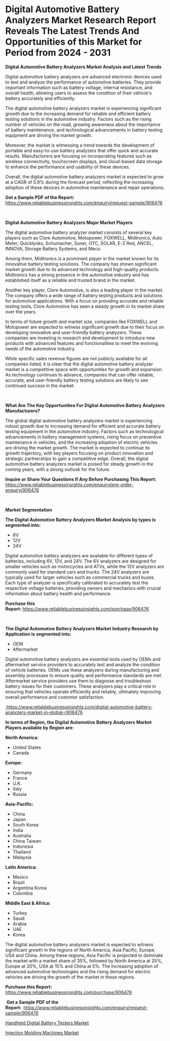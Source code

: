 <p><h1>Digital Automotive Battery Analyzers Market Research Report Reveals The Latest Trends And Opportunities of this Market for Period from 2024 - 2031</h1></p><p><strong>Digital Automotive Battery Analyzers Market Analysis and Latest Trends</strong></p>
<p><p>Digital automotive battery analyzers are advanced electronic devices used to test and analyze the performance of automotive batteries. They provide important information such as battery voltage, internal resistance, and overall health, allowing users to assess the condition of their vehicle's battery accurately and efficiently.</p><p>The digital automotive battery analyzers market is experiencing significant growth due to the increasing demand for reliable and efficient battery testing solutions in the automotive industry. Factors such as the rising number of vehicles on the road, growing awareness about the importance of battery maintenance, and technological advancements in battery testing equipment are driving the market growth.</p><p>Moreover, the market is witnessing a trend towards the development of portable and easy-to-use battery analyzers that offer quick and accurate results. Manufacturers are focusing on incorporating features such as wireless connectivity, touchscreen displays, and cloud-based data storage to enhance the performance and usability of these devices.</p><p>Overall, the digital automotive battery analyzers market is expected to grow at a CAGR of 5.9% during the forecast period, reflecting the increasing adoption of these devices in automotive maintenance and repair operations.</p></p>
<p><strong>Get a Sample PDF of the Report:&nbsp;</strong> <a href="https://www.reliablebusinessinsights.com/enquiry/request-sample/906476">https://www.reliablebusinessinsights.com/enquiry/request-sample/906476</a></p>
<p>&nbsp;</p>
<p><strong>Digital Automotive Battery Analyzers Major Market Players</strong></p>
<p><p>The digital automotive battery analyzer market consists of several key players such as Clore Automotive, Motopower, FOXWELL, Midtronics, Auto Meter, Quicklynks, Schumacher, Suner, OTC, SOLAR, E-Z Red, ANCEL, INNOVA, Storage Battery Systems, and Meco. </p><p>Among them, Midtronics is a prominent player in the market known for its innovative battery testing solutions. The company has shown significant market growth due to its advanced technology and high-quality products. Midtronics has a strong presence in the automotive industry and has established itself as a reliable and trusted brand in the market.</p><p>Another key player, Clore Automotive, is also a leading player in the market. The company offers a wide range of battery testing products and solutions for automotive applications. With a focus on providing accurate and reliable testing tools, Clore Automotive has seen a steady growth in its market share over the years.</p><p>In terms of future growth and market size, companies like FOXWELL and Motopower are expected to witness significant growth due to their focus on developing innovative and user-friendly battery analyzers. These companies are investing in research and development to introduce new products with advanced features and functionalities to meet the evolving needs of the automotive industry.</p><p>While specific sales revenue figures are not publicly available for all companies listed, it is clear that the digital automotive battery analyzer market is a competitive space with opportunities for growth and expansion. As technology continues to advance, companies that can offer reliable, accurate, and user-friendly battery testing solutions are likely to see continued success in the market.</p></p>
<p>&nbsp;</p>
<p><strong>What Are The Key Opportunities For Digital Automotive Battery Analyzers Manufacturers?</strong></p>
<p><p>The global digital automotive battery analyzers market is experiencing robust growth due to increasing demand for efficient and accurate battery testing equipment in the automotive industry. Factors such as technological advancements in battery management systems, rising focus on preventive maintenance in vehicles, and the increasing adoption of electric vehicles are driving the market growth. The market is expected to continue its growth trajectory, with key players focusing on product innovation and strategic partnerships to gain a competitive edge. Overall, the digital automotive battery analyzers market is poised for steady growth in the coming years, with a strong outlook for the future.</p></p>
<p><strong>Inquire or Share Your Questions If Any Before Purchasing This Report:</strong> <a href="https://www.reliablebusinessinsights.com/enquiry/pre-order-enquiry/906476">https://www.reliablebusinessinsights.com/enquiry/pre-order-enquiry/906476</a></p>
<p>&nbsp;</p>
<p><strong>Market Segmentation</strong></p>
<p><strong>The Digital Automotive Battery Analyzers Market Analysis by types is segmented into:</strong></p>
<p><ul><li>6V</li><li>12V</li><li>24V</li></ul></p>
<p><p>Digital automotive battery analyzers are available for different types of batteries, including 6V, 12V, and 24V. The 6V analyzers are designed for smaller vehicles such as motorcycles and ATVs, while the 12V analyzers are commonly used for standard cars and trucks. The 24V analyzers are typically used for larger vehicles such as commercial trucks and buses. Each type of analyzer is specifically calibrated to accurately test the respective voltage batteries, providing owners and mechanics with crucial information about battery health and performance.</p></p>
<p><strong>Purchase this Report:&nbsp;</strong><a href="https://www.reliablebusinessinsights.com/purchase/906476">https://www.reliablebusinessinsights.com/purchase/906476</a></p>
<p>&nbsp;</p>
<p><strong>The Digital Automotive Battery Analyzers Market Industry Research by Application is segmented into:</strong></p>
<p><ul><li>OEM</li><li>Aftermarket</li></ul></p>
<p><p>Digital automotive battery analyzers are essential tools used by OEMs and aftermarket service providers to accurately test and analyze the condition of vehicle batteries. OEMs use these analyzers during manufacturing and assembly processes to ensure quality and performance standards are met. Aftermarket service providers use them to diagnose and troubleshoot battery issues for their customers. These analyzers play a critical role in ensuring that vehicles operate efficiently and reliably, ultimately improving overall performance and customer satisfaction.</p></p>
<p><a href="https://www.reliablebusinessinsights.com/digital-automotive-battery-analyzers-market-in-global-r906476">&nbsp;https://www.reliablebusinessinsights.com/digital-automotive-battery-analyzers-market-in-global-r906476</a></p>
<p><strong>In terms of Region, the Digital Automotive Battery Analyzers Market Players available by Region are:</strong></p>
<p>
    <p> <strong> North America: </strong>
        <ul>
            <li>United States</li>
            <li>Canada</li>
        </ul>
        </p> 
    <p> <strong> Europe: </strong>
        <ul>
            <li>Germany</li>
            <li>France</li>
            <li>U.K.</li>
            <li>Italy</li>
            <li>Russia</li>
        </ul>
        </p> 
    <p> <strong> Asia-Pacific: </strong>
        <ul>
            <li>China</li>
            <li>Japan</li>
            <li>South Korea</li>
            <li>India</li>
            <li>Australia</li>
            <li>China Taiwan</li>
            <li>Indonesia</li>
            <li>Thailand</li>
            <li>Malaysia</li>
        </ul>
        </p> 
    <p> <strong> Latin America: </strong>
        <ul>
            <li>Mexico</li>
            <li>Brazil</li>
            <li>Argentina Korea</li>
            <li>Colombia</li>
        </ul>
        </p> 
    <p> <strong> Middle East & Africa: </strong>
        <ul>
            <li>Turkey</li>
            <li>Saudi</li>
            <li>Arabia</li>
            <li>UAE</li>
            <li>Korea</li>
        </ul>
    </p>
    </p>
<p><p>The digital automotive battery analyzers market is expected to witness significant growth in the regions of North America, Asia Pacific, Europe, USA and China. Among these regions, Asia Pacific is projected to dominate the market with a market share of 35%, followed by North America at 25%, Europe at 20%, USA at 15% and China at 5%. The increasing adoption of advanced automotive technologies and the rising demand for electric vehicles are driving the growth of the market in these regions.</p></p>
<p><strong>Purchase this Report: </strong><a href="https://www.reliablebusinessinsights.com/purchase/906476">https://www.reliablebusinessinsights.com/purchase/906476</a></p>
<p>&nbsp;<strong>Get a Sample PDF of the Report:&nbsp;&nbsp;</strong><a href="https://www.reliablebusinessinsights.com/enquiry/request-sample/906476">https://www.reliablebusinessinsights.com/enquiry/request-sample/906476</a></p>
<p><strong></strong></p>
<p><p><a href="https://github.com/globismark/Market-Research-Report-List-5/blob/main/handheld-digital-battery-testers-market.md">Handheld Digital Battery Testers Market</a></p><p><a href="https://issuu.com/reportprime-2/docs/injection-molding-machines-market-s_2c737f6850cebd">Injection Molding Machines Market</a></p></p>